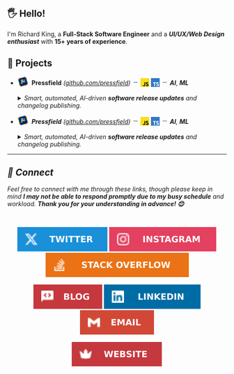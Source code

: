 ## 🖐️ Hello!

I'm Richard King, a **Full-Stack Software Engineer** and a ***UI/UX/Web Design enthusiast*** with **15+ years of experience**.

## 🚀 Projects

- <a href="https://github.com/pressfield" title="JavaScript"><sub><img src="./media/icons/projects/pressfield/color.svg" width="24" height="24" /></sub></a>&nbsp; **Pressfield** *([github.com/pressfield](https://github.com/pressfield))* <sup><sub>&nbsp;―&nbsp;</sub></sup>
 <a href="https://github.com/pressfield" title="JavaScript"><sub><img src="./media/icons/tech/javascript/color.svg" width="20" height="20" /></sub></a> <a href="https://github.com/pressfield" title="JavaScript"><sub><img src="./media/icons/tech/typescript/color.svg" width="20" height="20" /></sub></a> <sup><sub>&nbsp;―&nbsp;</sub></sup> ***AI***, ***ML***

  <details><summary><i>Smart, automated, AI-driven <b>software release updates</b> and changelog publishing.</summary>Peek a boo!</details>

- <a href="https://github.com/pressfield" title="JavaScript"><sub><img src="./media/icons/projects/pressfield/color.svg" width="24" height="24" /></sub></a>&nbsp; **Pressfield** *([github.com/pressfield](https://github.com/pressfield))* <sup><sub>&nbsp;―&nbsp;</sub></sup>
 <a href="https://github.com/pressfield" title="JavaScript"><sub><img src="./media/icons/tech/javascript/color.svg" width="20" height="20" /></sub></a> <a href="https://github.com/pressfield" title="JavaScript"><sub><img src="./media/icons/tech/typescript/color.svg" width="20" height="20" /></sub></a> <sup><sub>&nbsp;―&nbsp;</sub></sup> ***AI***, ***ML***

  <details><summary><i>Smart, automated, AI-driven <b>software release updates</b> and changelog publishing.</summary>Peek a boo!</details>

---

## 🤝 Connect

Feel free to connect with me through these links, though please keep in mind ***I may not be able to respond promptly due to my busy schedule*** and workload. **Thank you for your understanding in advance! 😊**

<br/>

<!-- @intradoc Connect -->
<!-- 1st row -->
<p align="center">
  <!-- Twitter -->
  <a href="https://twitter.com/richrdkng"><img src="./media/icons/gh-profile/twitter/icon.svg" /></a>
  <!-- Instagram -->
  <a href="https://www.instagram.com/richrdkng"><img src="./media/icons/gh-profile/instagram/icon.svg" /></a>
  <!-- Stack Overflow -->
  <a href="https://stackoverflow.com/users/10079674"><img src="./media/icons/gh-profile/stack-overflow/icon.svg" /></a>
</p>

<!-- 2nd row -->
<p align="center">
  <!-- Blog -->
  <a href="https://www.richrdkng.com/blog"><img src="./media/icons/gh-profile/blog/icon.svg" /></a>
  <!-- LinkedIn -->
  <a href="https://www.linkedin.com/in/richrdkng"><img src="./media/icons/gh-profile/linkedin/icon.svg" /></a>
  <!-- Email -->
  <a href="mailto:richrdkng@gmail.com"><img src="./media/icons/gh-profile/email/icon.svg" /></a>
</p>

<!-- 3rd row -->
<p align="center">
  <!-- Website -->
  <a href="https://www.richrdkng.com"><img src="./media/icons/gh-profile/website/icon.svg" /></a>
</p>


<!-- @intradoc Connect -->
